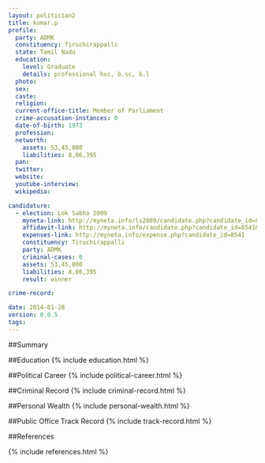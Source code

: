 ```yaml
---
layout: politician2
title: kumar.p
profile: 
  party: ADMK
  constituency: Tiruchirappalli
  state: Tamil Nadu
  education: 
    level: Graduate
    details: professional hsc, b.sc, b.l
  photo: 
  sex: 
  caste: 
  religion: 
  current-office-title: Member of Parliament
  crime-accusation-instances: 0
  date-of-birth: 1973
  profession: 
  networth: 
    assets: 53,45,000
    liabilities: 8,06,395
  pan: 
  twitter: 
  website: 
  youtube-interview: 
  wikipedia: 

candidature: 
  - election: Lok Sabha 2009
    myneta-link: http://myneta.info/ls2009/candidate.php?candidate_id=8541
    affidavit-link: http://myneta.info/candidate.php?candidate_id=8541&scan=original
    expenses-link: http://myneta.info/expense.php?candidate_id=8541
    constituency: Tiruchirappalli 
    party: ADMK
    criminal-cases: 0
    assets: 53,45,000
    liabilities: 8,06,395
    result: winner 

crime-record: 

date: 2014-01-28
version: 0.0.5
tags: 
---
```

##Summary


##Education
{% include education.html %}


##Political Career
{% include political-career.html %}


##Criminal Record
{% include criminal-record.html %}


##Personal Wealth
{% include personal-wealth.html %}


##Public Office Track Record
{% include track-record.html %}


##References


{% include references.html %}